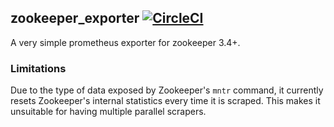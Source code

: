 ## zookeeper_exporter [![CircleCI](https://circleci.com/gh/carlpett/zookeeper_exporter.svg?style=shield)](https://circleci.com/gh/carlpett/zookeeper_exporter)

A very simple prometheus exporter for zookeeper 3.4+. 

### Limitations
Due to the type of data exposed by Zookeeper's `mntr` command, it currently resets Zookeeper's internal statistics every time it is scraped. This makes it unsuitable for having multiple parallel scrapers.
